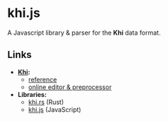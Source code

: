 # khi.js

A Javascript library & parser for the **Khi** data format.

## Links

- [**Khi**](https://github.com/khilang/khilang)**:**
    - [reference](https://github.com/khilang/khilang/blob/master/reference.md)
    - [online editor & preprocessor](https://khilang.github.io/khi-editor)
- **Libraries:**
    - [khi.rs](https://github.com/khilang/khi.rs) (Rust)
    - [khi.js](https://github.com/khilang/khi.js) (JavaScript)
